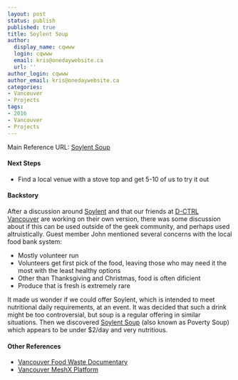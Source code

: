```yaml
---
layout: post
status: publish
published: true
title: Soylent Soup
author:
  display_name: cqwww
  login: cqwww
  email: kris@onedaywebsite.ca
  url: ''
author_login: cqwww
author_email: kris@onedaywebsite.ca
categories:
- Vancouver
- Projects
tags:
- 2016
- Vancouver
- Projects
---
```


Main Reference URL: [Soylent Soup](https://diy.soylent.com/recipes/poverty-soup-cooked-soylent)

#### Next Steps
* Find a local venue with a stove top and get 5-10 of us to try it out

#### Backstory 

After a discussion around [Soylent](https://www.soylent.com) and that our friends at [D-CTRL Vancouver](http://decentralvancouver.com/) are working on their own version, there was some discussion about if this can be used outside of the geek community, and perhaps used altruistically. Guest member John mentioned several concerns with the local food bank system: 

* Mostly volunteer run
* Volunteers get first pick of the food, leaving those who may need it the most with the least healthy options
* Other than Thanksgiving and Christmas, food is often dificient
* Produce that is fresh is extremely rare

It made us wonder if we could offer Soylent, which is intended to meet nutritional daily requirements, at an event. It was decided that such a drink might be too controversial, but soup is a regular offering in similar situations. Then we discovered [Soylent Soup](https://diy.soylent.com/recipes/poverty-soup-cooked-soylent) (also known as Poverty Soup) which appears to be under $2/day and very nutritious. 

#### Other References

* [Vancouver Food Waste Documentary ](http://www.foodwastemovie.com/)
* [Vancouver MeshX Platform](http://meshxchange.com/)
